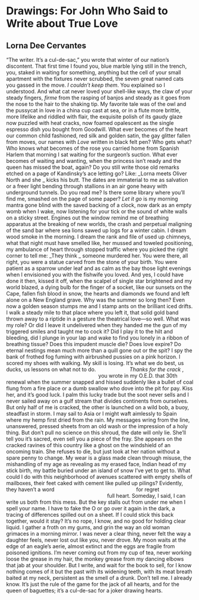 # Drawings: For John Who Said to Write about True Love
## Lorna Dee Cervantes
“The writer. It’s a cul-de-sac,” you wrote that
winter of our nation’s discontent. That first time
I found you, blue marble lying still in the trench, you, staked
in waiting for something, anything but the cell of your small
apartment with the fixtures never scrubbed, the seven great
named cats you gassed in the move. _I couldn’t keep them_.
You explained so I understood. And what cat never loved
your shell-like ways, the claw of your steady fingers, _firme_
from the rasping of banjos and steady as it goes
from the nose to the hair to the shaking tip. My favorite
tale was of the owl and the pussycat in love in a china cup
cast at sea, or in a flute more brittle, more lifelike
and riddled with flair, the exquisite polish of its gaudy
glaze now puzzled with heat cracks, now foamed
opalescent as the single espresso dish you bought from
Goodwill. What ever becomes of the heart our common
child fashioned, red silk and golden satin, the gay glitter
fallen from moves, our names with _Love_ written in black
felt pen? Who gets what? Who knows what becomes of the
rose you carried home from Spanish Harlem that morning
I sat waiting for the surgeon’s suction. What ever becomes
of waiting and wanting, when the princess isn’t ready and
the queen has missed the boat, again? Do you still write
those old remarks etched on a page of Kandinsky’s ace
letting go? Like: _Lorna meets Oliver North and she
_
kicks his butt. The dates are immaterial to me as
salvation or a freer light bending through stallions
in an air gone heavy with underground tunnels. Do you
read me? Is there some library where you’ll find me, smashed
on the page of some paper? _Let it go_ is my morning mantra
gone blind with the saved backing of a clock, now dark
as an empty womb when I wake, now listening for your tick
or the sound of white walls on a sticky street. Engines out
the window remind me of breathing apparatus at the breaking
of new worlds, the crash and perpetual maligning of the sand
bar where sea lions sawed up logs for a winter cabin. I dream
wood smoke in the morning. I dream the rank and file of used
up chimneys, what that night must have smelled like, her mussed
and toweled positioning, my ambulance of heart through stopped
traffic where you picked the right corner to tell me: _They think
_
someone murdered her. You were there, all right, you were
a statue carved from the stone of your birth. You were patient
as a sparrow under leaf and as calm as the bay those light
evenings when I envisioned you with the fishwife you loved.
And yes, I could have done it then, kissed it off, when the scalpel
of single star brightened and my world blazed, a dying bulb
for the finger of a socket, like our sunsets on the Cape, fallen
fish blood in snow, the hearts and diamonds we found and left
alone on a New England grave. Why was the summer so long
then? Even now a golden season stumps me and I stamp
ants on the brilliant iced drifts. I walk a steady mile
to that place where you left it, that solid gold band
thrown away to a riptide in a gesture the theatrical
love—so well. What was my role? Or did I leave it
undelivered when they handed me the gun of my triggered
smiles and taught me to cock it? Did I play it to the hilt
and bleeding, did I plunge in your lap and wake to find you
lonely in a ribbon of breathing tissue? Does this impudent
muscle die? Does love expire? Do eternal nestings mean much
more than a quill gone out or the spit? I spy the bank
of frothed fog fuming with airbrushed pussies on a pink
horizon. I scored my shoes with walking. My skill is losing.
It’s what we do best, us ducks, us lessons on what not
to do.
                      _Thanks for the crack_ ,
                                                               you wrote
in my O.E.D. that 30th renewal when the summer snapped
and hissed suddenly like a bullet of coal flung from a fire
place or a dumb swallow who dove into the pit for pay. Kiss
her, and it’s good luck. I palm this lucky trade but the soot
never sells and I never sailed away on a gulf stream that divides
continents from ourselves. But only half of me is cracked, the
other is launched on a wild bob, a buoy, steadfast in storm. I may
sail to Asia or I might waft aimlessly to Spain where my hemp
first dried from the rain. My messages wring from the line,
unanswered, pressed sheets from an old wash or the impression
of a holy thing. But don’t pull no science on this shroud, the
date will only lie. She’ll tell you it’s sacred, even sell you
a piece of the fray. She appears on the cracked ravines of this
country like a ghost on the windshield of an oncoming
train. She refuses to die, but just look at her nation
without a spare penny to change. My wear is a glass made
clean through misuse, the mishandling of my age as revealing
as my erased face, Indian head of my stick birth, my battle
buried under an island of snow I’ve yet to get to. What could I do
with this neighborhood of avenues scattered with empty shells
of mailboxes, their feet caked with cement like pulled up
pilings? Evidently, they haven’t a word
                                                       for regret
                                                                     full
heart.
Someday, I said, I can write us both from this mess. But the key
stalls out from under me when I spell your name. I have to fake
the O or go over it again in the dark, a tracing of differences
spilled out on a sheet. If I could stick this back
together, would it stay? It’s no rope, I know, and no good
for holding clear liquid. I gather a froth on my gums, and grin
the way an old woman grimaces in a morning mirror. I was never
a clear thing, never felt the way a daughter feels, never lost
out like you, never drove. My moon waits at the edge
of an eagle’s aerie, almost extinct and the eggs are fragile
from poisoned ignitions. I’m never coming out from my cup
of tea, never working loose the grease in my hair, the monkey
grease from my dancing elbows that jab at your shoulder.
But I write, and wait for the book to sell, for I know
nothing comes of it but the past with its widening teeth,
with its meat breath baited at my neck, persistent as the smell
of a drunk. Don’t tell me. I already know. It’s just the rule of
the game for the jack of all hearts, and for the queen of baguettes;
it’s a cul-de-sac for a joker drawing hearts.